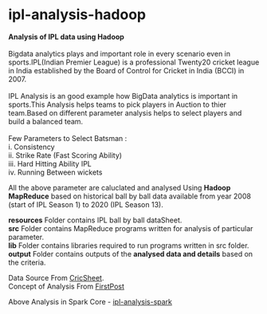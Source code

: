# ipl-analysis-hadoop


<b>Analysis of IPL data using Hadoop</b><br><br>
Bigdata analytics plays and important role in every scenario even in sports.IPL(Indian Premier League) is a professional Twenty20 cricket league in India established by the Board of Control for Cricket in India (BCCI) in 2007.
<br><br>
IPL Analysis is an good example how BigData analytics is important in sports.This Analysis helps teams to pick players in Auction to thier team.Based on different parameter analysis helps to select players and build a balanced team.<br><br>
Few Parameters to Select Batsman :<br>
i. Consistency <br>
ii. Strike Rate (Fast Scoring Ability)<br>
iii. Hard Hitting Ability  IPL<br>
iv. Running Between wickets<br>

All the above parameter are caluclated and analysed Using <b>Hadoop MapReduce</b> based on historical ball by ball data available from year 2008 (start of IPL Season 1) to 2020 (IPL Season 13). 

<b>resources</b> Folder contains IPL ball by ball dataSheet.<br>
<b>src</b> Folder contains MapReduce programs written for analysis of particular parameter.<br>
<b>lib</b> Folder contains libraries required to run programs written in src folder.<br>
<b>output</b> Folder contains outputs of the <b>analysed data and details</b> based on the criteria.<br>

Data Source  From <a href="https://cricsheet.org/downloads/#experimental" target="_blank">CricSheet</a>.<br>
Concept of Analysis From <a href="https://www.firstpost.com/long-reads/ipl-and-big-data-analytics-a-match-made-in-heaven-4438611.html" target="_blank">FirstPost</a></br>

Above Analysis in Spark Core - <a href="https://github.com/durga-mahesh-333/ipl-analysis-spark" target="_blank">ipl-analysis-spark</a>

